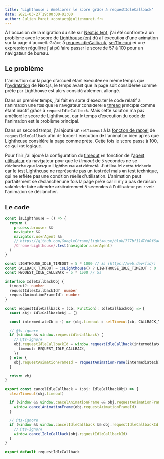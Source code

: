 ```yaml
---
title: 'Lighthouse : Améliorer le score grâce à requestIdleCallback'
date: 2021-03-27T19:00:00+01:00
author: Julien Muret <contact@julienmuret.fr>
---
```


À l'occasion de la migration du site sur [Next.js (en)][1], j'ai été confronté à
un problème avec le score de [Lighthouse (en)][2] dû à l'éxecution d'une
animation sur la page d'accueil. Grâce à [requestIdleCallback][3],
[setTimeout][4] et une [expression régulière][5] j'ai pû faire passer le score
de 57 à 100 pour un navigateur de bureau.

<!-- more -->

## Le problème

L'animation sur la page d'accueil étant éxecutée en même temps que
l'[hydratation][6] de Next.js, le temps avant que la page soit considérée comme
prête par Lighthouse est alors considérablement allongé.

Dans un premier temps, j'ai fait en sorte d'executer le code relatif à
l'animation une fois que le navigateur considére le [thread][7] principal comme
étant inactif grâce à `requestIdleCallback`. Mais cette solution n'a pas
amélioré le score de Lighthouse, car le temps d'execution du code de l'animation
est le problème principal.

Dans un second temps, j'ai ajouté un `setTimeout` à la [fonction de rappel][8]
de `requestIdleCallback` afin de forcer l'execution de l'animation bien après
que Lighthouse considére la page comme prète. Cette fois le score passe à 100,
ce qui est logique.

Pour finir j'ai ajouté la configuration du [timeout][9] en fonction de
l'[agent utilisateur][10] du navigateur pour que le _timeout_ de 5 secondes ne
se déclanche que lorsque Lighthouse est détecté. J'utilise ici cette tricherie
car le test Lighthouse ne représente pas un test réel mais un test technique,
qui ne reflète pas une condition réelle d'utilisation. L'animation peut
parfaitement se déclancher une fois la page prête car il n'y a pas de raison
valable de faire attendre arbitrairement 5 secondes à l'utilisateur pour voir
l'animation se déclancher.

## Le code

```typescript
const isLighthouse = () => {
  return (
    process.browser &&
    navigator &&
    navigator.userAgent &&
    // https://github.com/GoogleChrome/lighthouse/blob/777bf1147fd0f6aca16ffefde1350bf6297476d4/lighthouse-core/config/constants.js#L84-L87
    /Chrome-Lighthouse/.test(navigator.userAgent)
  )
}

const LIGHTHOUSE_IDLE_TIMEOUT = 5 * 1000 // 5s (https://web.dev/fid/)
const CALLBACK_TIMEOUT = isLighthouse() ? LIGHTHOUSE_IDLE_TIMEOUT : 0
const REQUEST_IDLE_CALLBACK = 5 * 1000 // 5s

interface IdleCallbackObj {
  timeout?: number
  requestIdlesCallbackId?: number
  requestAnimationFrameId?: number
}

const requestIdleCallback = (cb: Function): IdleCallbackObj => {
  const obj: IdleCallbackObj = {}

  const intermediateCb = () => (obj.timeout = setTimeout(cb, CALLBACK_TIMEOUT))

  // @ts-ignore
  if (window && window.requestIdleCallback) {
    // @ts-ignore
    obj.requestIdleCallbackId = window.requestIdleCallback(intermediateCb, {
      timeout: REQUEST_IDLE_CALLBACK,
    })
  } else {
    obj.requestAnimationFrameId = requestAnimationFrame(intermediateCb)
  }

  return obj
}

export const cancelIdleCallback = (obj: IdleCallbackObj) => {
  clearTimeout(obj.timeout)

  if (window && window.cancelAnimationFrame && obj.requestAnimationFrameId) {
    window.cancelAnimationFrame(obj.requestAnimationFrameId)
  }

  // @ts-ignore
  if (window && window.cancelIdleCallback && obj.requestIdleCallbackId) {
    // @ts-ignore
    window.cancelIdleCallback(obj.requestIdleCallbackId)
  }
}

export default requestIdleCallback
```

<!-- Liens -->

[1]: https://en.wikipedia.org/wiki/Next.js
[2]: https://en.wikipedia.org/wiki/Google_Lighthouse
[3]: https://developer.mozilla.org/fr/docs/Web/API/Window/requestIdleCallback
[4]: https://developer.mozilla.org/fr/docs/Web/API/WindowOrWorkerGlobalScope/setTimeout
[5]: https://fr.wikipedia.org/wiki/Expression_r%C3%A9guli%C3%A8re
[6]: https://fr.reactjs.org/docs/react-dom.html#hydrate
[7]: https://fr.wikipedia.org/wiki/Thread_(informatique)
[8]: https://fr.wikipedia.org/wiki/Fonction_de_rappel
[9]: https://fr.wiktionary.org/wiki/timeout
[10]: https://fr.wikipedia.org/wiki/User_agent
